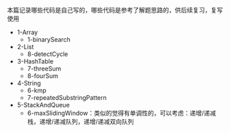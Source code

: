 本篇记录哪些代码是自己写的，哪些代码是参考了解题思路的，供后续复习，复写使用

- 1-Array
  - 1-binarySearch
- 2-List
  - 8-detectCycle
- 3-HashTable
  - 7-threeSum
  - 8-fourSum
- 4-String
  - 6-kmp
  - 7-repeatedSubstringPattern
- 5-StackAndQueue
  - 6-maxSlidingWindow：类似的觉得有单调性的，可以考虑：递增/递减栈，递增/递减队列，递增/递减双向队列